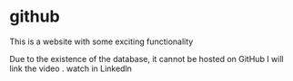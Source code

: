 # github
This is a website with some exciting functionality 

Due to the existence of the database, it cannot be hosted on GitHub
I will link the video . watch in Linkedln
